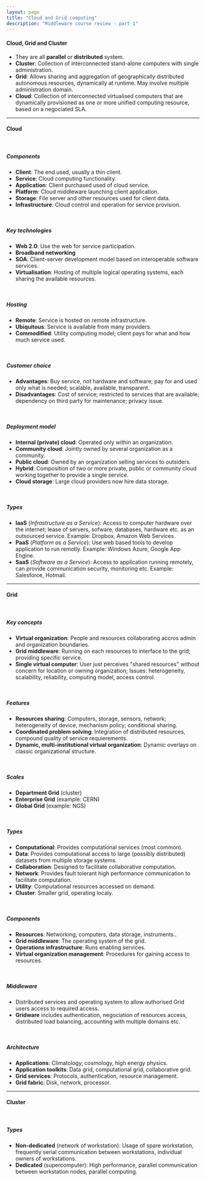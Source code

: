 ```yaml
---
layout: page
title: "Cloud and Grid computing"
description: "Middleware course review - part 1"
---
```


#### Cloud, Grid and Cluster

* They are all **parallel** or **distributed** system.
* **Cluster**: Collection of interconnected stand-alone computers with single administration.
* **Grid**: Allows sharing and aggregation of geographically distributed autonomous resources, dynamically at runtime. May involve multiple administration domain.
* **Cloud**: Collection of interconnected virtualised computers that are dynamically provisioned as one or more unified computing resource, based on a negociated SLA.

* * *

#### Cloud

<br/>

##### Components

* **Client**: The end used, usually a thin client.
* **Service**: Cloud computing functionality.
* **Application**: Client purchased used of cloud service.
* **Platform**: Cloud middleware launching client application.
* **Storage**: File server and other resources used for client data.
* **Infrastructure**: Cloud control and operation for service provision.

<br/>

##### Key technologies

* **Web 2.0**: Use the web for service participation.
* **Broadband networking**
* **SOA**: Client-server development model based on interoperable software services.
* **Virtualisation**: Hosting of multiple logical operating systems, each sharing the available resources.

<br/>

##### Hosting

* **Remote**: Service is hosted on remote infrastructure.
* **Ubiquitous**: Service is available from many providers.
* **Commodified**: Utility computing model; client pays for what and how much service used.

<br/>

##### Customer choice

* **Advantages**: Buy service, not hardware and software; pay for and used only what is needed; scalable, available, transparent.
* **Disadvantages**: Cost of service; restricted to services that are available; dependency on third party for maintenance; privacy issue.

<br/>

##### Deployment model

* **Internal (private) cloud**: Operated only within an organization.
* **Community cloud**: Jointly owned by several organization as a community.
* **Public cloud**: Owned by an organization selling services to outsiders.
* **Hybrid**: Composition of two or more private, public or community cloud working together to provide a single service.
* **Cloud storage**: Large cloud providers now hire data storage.

<br/>

##### Types

* **IaaS** (*Infrastructure as a Service*): Access to computer hardware over the internet; lease of servers, sofware, databases, hardware etc. as an outsourced service. Example: Dropbox, Amazon Web Services.
* **PaaS** (*Platform as a Service*): Use web based tools to develop application to run remotly. Example: Windows Azure, Google App Engine.
* **SaaS** (*Software as a Service*): Access to application running remotely, can provide communication security, monitoring etc. Example: Salesforce, Hotmail.

* * *

#### Grid

<br/>

##### Key concepts

* **Virtual organization**: People and resources collaborating accros admin and organization boundaries.
* **Grid middleware**: Running on each resources to interface to the grid; providing specific service.
* **Single virtual computer**: User just perceives "shared resources" without concern for location or owning organization; Issues: heterogeneity, scalability, reliability, computing model, access control.

<br/>

##### Features

* **Resources sharing**: Computers, storage, sensors, network; heterogeneity of device, mechanism policy; conditional sharing.
* **Coordinated problem solving**: Integration of distributed resources, compound quality of service requierements.
* **Dynamic, multi-institutional virtual organization**: Dynamic overlays on classic organizational structure.

<br/>

##### Scales

* **Department Grid** (cluster)
* **Enterprise Grid** (example: CERN)
* **Global Grid** (example: NGS)

<br/>

##### Types

* **Computational**: Provides computational services (most common).
* **Data**: Provides computational access to large (possibly distributed) datasets from multiple storage systems.
* **Collaboration**: Designed to facilitate collaborative computation.
* **Network**: Provides fault tolerant high performance communication to facilitate computation.
* **Utility**: Computational resources accessed on demand.
* **Cluster**: Smaller grid, operating localy.

<br/>

##### Components

* **Resources**: Networking, computers, data storage, instruments..
* **Grid middleware**: The operating system of the grid.
* **Operations infrastructure**: Runs enabling services.
* **Virtual organization management**: Procedures for gaining access to resources.

<br/>

##### Middleware

* Distributed services and operating system to allow authorised Grid users access to required access.
* **Gridware** includes authentication, negociation of resources access, distributed load balancing, accounting with multiple domains etc.

<br/>

##### Architecture

* **Applications**: Climatology, cosmology, high energy physics.
* **Application toolkits**: Data grid, computational grid, collaborative grid.
* **Grid services**: Protocols, authentication, resource management.
* **Grid fabric**: Disk, network, processor.

* * *

#### Cluster

<br/>

##### Types

* **Non-dedicated** (network of workstation): Usage of spare workstation, frequently serial communication between workstations, individual owners of workstations.
* **Dedicated** (supercomputer): High performance, parallel communication between workstation nodes, parallel computing.

